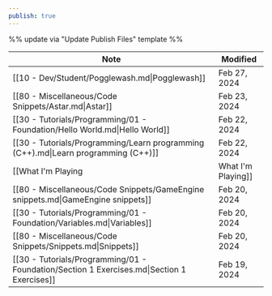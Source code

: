 ```yaml
---
publish: true
---
```

%% update via "Update Publish Files" template %% 

| Note                                                                                       | Modified     |
| ------------------------------------------------------------------------------------------ | ------------ |
| [[10 - Dev/Student/Pogglewash.md\|Pogglewash]]                                             | Feb 27, 2024 |
| [[80 - Miscellaneous/Code Snippets/Astar.md\|Astar]]                                       | Feb 23, 2024 |
| [[30 - Tutorials/Programming/01 - Foundation/Hello World.md\|Hello World]]                 | Feb 22, 2024 |
| [[30 - Tutorials/Programming/Learn programming (C++).md\|Learn programming (C++)]]         | Feb 22, 2024 |
| [[What I'm Playing|What I'm Playing]]                         | Feb 20, 2024 |
| [[80 - Miscellaneous/Code Snippets/GameEngine snippets.md\|GameEngine snippets]]           | Feb 20, 2024 |
| [[30 - Tutorials/Programming/01 - Foundation/Variables.md\|Variables]]                     | Feb 20, 2024 |
| [[80 - Miscellaneous/Code Snippets/Snippets.md\|Snippets]]                                 | Feb 20, 2024 |
| [[30 - Tutorials/Programming/01 - Foundation/Section 1 Exercises.md\|Section 1 Exercises]] | Feb 19, 2024 |

